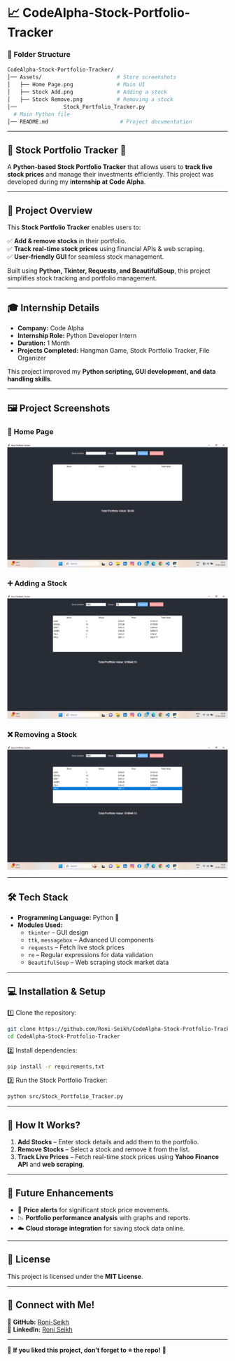 # **📈 CodeAlpha-Stock-Portfolio-Tracker**  

### **📂 Folder Structure**  
```bash
CodeAlpha-Stock-Portfolio-Tracker/
│── Assets/                        # Store screenshots  
│   ├── Home Page.png              # Main UI  
│   ├── Stock Add.png              # Adding a stock  
│   ├── Stock Remove.png           # Removing a stock  
│──               Stock_Portfolio_Tracker.py
  # Main Python file  
│── README.md                       # Project documentation  
```

---

## **📂 Stock Portfolio Tracker 🚀**  

A **Python-based Stock Portfolio Tracker** that allows users to **track live stock prices** and manage their investments efficiently. This project was developed during my **internship at Code Alpha**.  

---

## **🚀 Project Overview**  

This **Stock Portfolio Tracker** enables users to:  

✅ **Add & remove stocks** in their portfolio.  
✅ **Track real-time stock prices** using financial APIs & web scraping.  
✅ **User-friendly GUI** for seamless stock management.  

Built using **Python, Tkinter, Requests, and BeautifulSoup**, this project simplifies stock tracking and portfolio management.  

---

## **🎓 Internship Details**  

- **Company:** Code Alpha  
- **Internship Role:** Python Developer Intern  
- **Duration:** 1 Month  
- **Projects Completed:** Hangman Game, Stock Portfolio Tracker, File Organizer  

This project improved my **Python scripting, GUI development, and data handling skills**.  

---

## **🖼️ Project Screenshots**  

### 📌 **Home Page**  
![Home Page](https://github.com/Roni-Seikh/CodeAlpha-Stock-Protfolio-Tracker/blob/main/Assets/Home%20Page.png)  

### ➕ **Adding a Stock**  
![Stock Add](https://github.com/Roni-Seikh/CodeAlpha-Stock-Protfolio-Tracker/blob/main/Assets/Stock%20Add.png)  

### ❌ **Removing a Stock**  
![Stock Remove](https://github.com/Roni-Seikh/CodeAlpha-Stock-Protfolio-Tracker/blob/main/Assets/Stock%20Remove.png)  

---

## **🛠️ Tech Stack**  

- **Programming Language:** Python 🐍  
- **Modules Used:**  
  - `tkinter` – GUI design  
  - `ttk`, `messagebox` – Advanced UI components  
  - `requests` – Fetch live stock prices  
  - `re` – Regular expressions for data validation  
  - `BeautifulSoup` – Web scraping stock market data  

---

## **💻 Installation & Setup**  

1️⃣ Clone the repository:  
```bash
git clone https://github.com/Roni-Seikh/CodeAlpha-Stock-Protfolio-Tracker.git
cd CodeAlpha-Stock-Protfolio-Tracker
```  

2️⃣ Install dependencies:  
```bash
pip install -r requirements.txt
```  

3️⃣ Run the Stock Portfolio Tracker:  
```bash
python src/Stock_Portfolio_Tracker.py
```  

---

## **🎯 How It Works?**  

1. **Add Stocks** – Enter stock details and add them to the portfolio.  
2. **Remove Stocks** – Select a stock and remove it from the list.  
3. **Track Live Prices** – Fetch real-time stock prices using **Yahoo Finance API** and **web scraping**.  

---

## **🚀 Future Enhancements**  

- 🔔 **Price alerts** for significant stock price movements.  
- 📉 **Portfolio performance analysis** with graphs and reports.  
- ☁️ **Cloud storage integration** for saving stock data online.  

---

## **📜 License**  

This project is licensed under the **MIT License**.  

---

## **🔗 Connect with Me!**  

🔹 **GitHub:** [Roni-Seikh](https://github.com/Roni-Seikh)  
🔹 **LinkedIn:** [Roni Seikh](https://in.linkedin.com/in/roniseikh)  

---

📌 **If you liked this project, don’t forget to ⭐ the repo!** 🚀  
